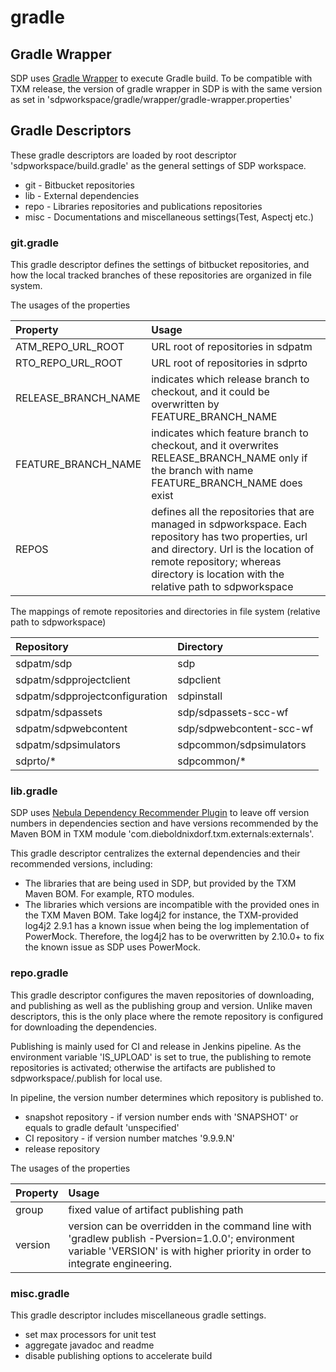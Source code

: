 # gradle

## Gradle Wrapper

SDP uses
[Gradle Wrapper](https://docs.gradle.org/current/userguide/gradle_wrapper.html)
to execute Gradle build. To be compatible with TXM release, the version
of gradle wrapper in SDP is with the same version as set in
'sdpworkspace/gradle/wrapper/gradle-wrapper.properties'

## Gradle Descriptors

These gradle descriptors are loaded by root descriptor
'sdpworkspace/build.gradle' as the general settings of SDP workspace.

- git - Bitbucket repositories
- lib - External dependencies
- repo - Libraries repositories and publications repositories
- misc - Documentations and miscellaneous settings(Test, Aspectj etc.)

### git.gradle

This gradle descriptor defines the settings of bitbucket repositories,
and how the local tracked branches of these repositories are organized
in file system.

The usages of the properties

| Property            | Usage                                                                                                                                                                                                                                |
|:--------------------|:-------------------------------------------------------------------------------------------------------------------------------------------------------------------------------------------------------------------------------------|
| ATM_REPO_URL_ROOT   | URL root of repositories in sdpatm                                                                                                                                                                                                   |
| RTO_REPO_URL_ROOT   | URL root of repositories in sdprto                                                                                                                                                                                                   |
| RELEASE_BRANCH_NAME | indicates which release branch to checkout, and it could be overwritten by FEATURE_BRANCH_NAME                                                                                                                                       |
| FEATURE_BRANCH_NAME | indicates which feature branch to checkout, and it overwrites RELEASE_BRANCH_NAME only if the branch with name FEATURE_BRANCH_NAME does exist                                                                                        |
| REPOS               | defines all the repositories that are managed in sdpworkspace. Each repository has two properties, url and directory. Url is the location of remote repository; whereas directory is location with the relative path to sdpworkspace |

The mappings of remote repositories and directories in file system 
(relative path to sdpworkspace)

| Repository                     | Directory                |
|:-------------------------------|:-------------------------|
| sdpatm/sdp                     | sdp                      |
| sdpatm/sdpprojectclient        | sdpclient                |
| sdpatm/sdpprojectconfiguration | sdpinstall               |
| sdpatm/sdpassets               | sdp/sdpassets-scc-wf     |
| sdpatm/sdpwebcontent           | sdp/sdpwebcontent-scc-wf |
| sdpatm/sdpsimulators           | sdpcommon/sdpsimulators  |
| sdprto/*                       | sdpcommon/*              |

### lib.gradle

SDP uses
[Nebula Dependency Recommender Plugin](https://github.com/nebula-plugins/nebula-dependency-recommender-plugin)
to leave off version numbers in dependencies section and have versions
recommended by the Maven BOM in TXM module
'com.dieboldnixdorf.txm.externals:externals'.

This gradle descriptor centralizes the external dependencies and their
recommended versions, including:

- The libraries that are being used in SDP, but provided by the TXM
  Maven BOM. For example, RTO modules.
- The libraries which versions are incompatible with the provided ones
  in the TXM Maven BOM. Take log4j2 for instance, the TXM-provided
  log4j2 2.9.1 has a known issue when being the log implementation of
  PowerMock. Therefore, the log4j2 has to be overwritten by 2.10.0+ to
  fix the known issue as SDP uses PowerMock.

### repo.gradle

This gradle descriptor configures the maven repositories of downloading,
and publishing as well as the publishing group and version. Unlike maven
descriptors, this is the only place where the remote repository is
configured for downloading the dependencies.

Publishing is mainly used for CI and release in Jenkins pipeline. As the
environment variable 'IS_UPLOAD' is set to true, the publishing to
remote repositories is activated; otherwise the artifacts are published
to sdpworkspace/.publish for local use.

In pipeline, the version number determines which repository is
published to.

- snapshot repository - if version number ends with 'SNAPSHOT' or equals
  to gradle default 'unspecified'
- CI repository - if version number matches '9.9.9.N'
- release repository

The usages of the properties

| Property | Usage                                                                                                                                                                           |
|:---------|:--------------------------------------------------------------------------------------------------------------------------------------------------------------------------------|
| group    | fixed value of artifact publishing path                                                                                                                                         |
| version  | version can be overridden in the command line with 'gradlew publish -Pversion=1.0.0'; environment variable 'VERSION' is with higher priority in order to integrate engineering. |

### misc.gradle

This gradle descriptor includes miscellaneous gradle settings.

- set max processors for unit test
- aggregate javadoc and readme
- disable publishing options to accelerate build 
